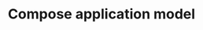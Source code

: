 ---
title: Compose application model
keywords: compose, compose specification
fetch_remote:
  line_start: 2
  line_end: -1
---